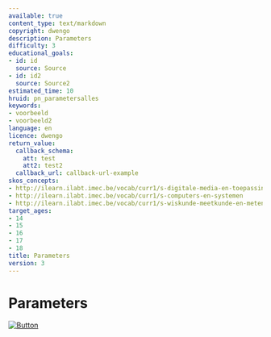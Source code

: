 ```yaml
---
available: true
content_type: text/markdown
copyright: dwengo
description: Parameters
difficulty: 3
educational_goals:
- id: id
  source: Source
- id: id2
  source: Source2
estimated_time: 10
hruid: pn_parametersalles
keywords:
- voorbeeld
- voorbeeld2
language: en
licence: dwengo
return_value:
  callback_schema:
    att: test
    att2: test2
  callback_url: callback-url-example
skos_concepts:
- http://ilearn.ilabt.imec.be/vocab/curr1/s-digitale-media-en-toepassingen
- http://ilearn.ilabt.imec.be/vocab/curr1/s-computers-en-systemen
- http://ilearn.ilabt.imec.be/vocab/curr1/s-wiskunde-meetkunde-en-metend-rekenen
target_ages:
- 14
- 15
- 16
- 17
- 18
title: Parameters
version: 3
---
```

# Parameters

[![](embed/Button.png "Button")](https://kiks.ilabt.imec.be/jupyterhub/?id=0900 "Notebooks Parameters")